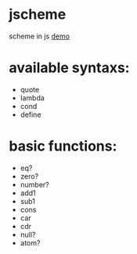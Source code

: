 jscheme
========

scheme in js [demo](https://waksana.github.io/jscheme/?(define%20Y%0A%20%20(lambda%20(fun)%0A%20%20%20%20((lambda%20(f)%20(f%20f))%0A%20%20%20%20%20(lambda%20(f)%20(fun%20(lambda%20(x)%20((f%20f)%20x)))))))%0A(define%20add%0A%20%20(lambda%20(x%20y)%0A%20%20%20%20(cond%0A%20%20%20%20%20%20((eq%3F%20x%200)%20y)%0A%20%20%20%20%20%20(else%0A%20%20%20%20%20%20%20%20(add%20(sub1%20x)%20(add1%20y))))))%0A(define%20sub%0A%20%20(lambda%20(x%20y)%0A%20%20%20%20(cond%0A%20%20%20%20%20%20((eq%3F%20y%200)%20x)%0A%20%20%20%20%20%20(else%0A%20%20%20%20%20%20%20%20(sub%20(sub1%20x)%20(sub1%20y))))))%0A((Y%20(lambda%20(fib)%0A%20%20%20%20%20%20(lambda%20(n)%0A%20%20%20%20%20%20%20%20(cond%0A%20%20%20%20%20%20%20%20%20%20((eq%3F%20n%200)%200)%0A%20%20%20%20%20%20%20%20%20%20((eq%3F%20n%201)%201)%0A%20%20%20%20%20%20%20%20%20%20(else%0A%20%20%20%20%20%20%20%20%20%20%20%20(add%20(fib%20(sub1%20n))%20(fib%20(sub%20n%202))))))))%0A%2010))

# available syntaxs:

- quote
- lambda
- cond
- define

# basic functions:

- eq?
- zero?
- number?
- add1
- sub1
- cons
- car
- cdr
- null?
- atom?
